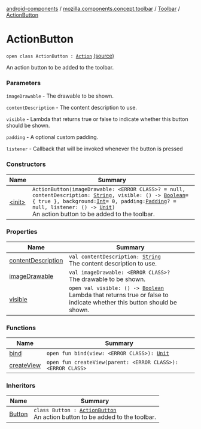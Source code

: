 [android-components](../../../index.md) / [mozilla.components.concept.toolbar](../../index.md) / [Toolbar](../index.md) / [ActionButton](./index.md)

# ActionButton

`open class ActionButton : `[`Action`](../-action/index.md) [(source)](https://github.com/mozilla-mobile/android-components/blob/master/components/concept/toolbar/src/main/java/mozilla/components/concept/toolbar/Toolbar.kt#L209)

An action button to be added to the toolbar.

### Parameters

`imageDrawable` - The drawable to be shown.

`contentDescription` - The content description to use.

`visible` - Lambda that returns true or false to indicate whether this button should be shown.

`padding` - A optional custom padding.

`listener` - Callback that will be invoked whenever the button is pressed

### Constructors

| Name | Summary |
|---|---|
| [&lt;init&gt;](-init-.md) | `ActionButton(imageDrawable: <ERROR CLASS>? = null, contentDescription: `[`String`](https://kotlinlang.org/api/latest/jvm/stdlib/kotlin/-string/index.html)`, visible: () -> `[`Boolean`](https://kotlinlang.org/api/latest/jvm/stdlib/kotlin/-boolean/index.html)` = { true }, background: `[`Int`](https://kotlinlang.org/api/latest/jvm/stdlib/kotlin/-int/index.html)` = 0, padding: `[`Padding`](../../../mozilla.components.support.base.android/-padding/index.md)`? = null, listener: () -> `[`Unit`](https://kotlinlang.org/api/latest/jvm/stdlib/kotlin/-unit/index.html)`)`<br>An action button to be added to the toolbar. |

### Properties

| Name | Summary |
|---|---|
| [contentDescription](content-description.md) | `val contentDescription: `[`String`](https://kotlinlang.org/api/latest/jvm/stdlib/kotlin/-string/index.html)<br>The content description to use. |
| [imageDrawable](image-drawable.md) | `val imageDrawable: <ERROR CLASS>?`<br>The drawable to be shown. |
| [visible](visible.md) | `open val visible: () -> `[`Boolean`](https://kotlinlang.org/api/latest/jvm/stdlib/kotlin/-boolean/index.html)<br>Lambda that returns true or false to indicate whether this button should be shown. |

### Functions

| Name | Summary |
|---|---|
| [bind](bind.md) | `open fun bind(view: <ERROR CLASS>): `[`Unit`](https://kotlinlang.org/api/latest/jvm/stdlib/kotlin/-unit/index.html) |
| [createView](create-view.md) | `open fun createView(parent: <ERROR CLASS>): <ERROR CLASS>` |

### Inheritors

| Name | Summary |
|---|---|
| [Button](../../../mozilla.components.browser.toolbar/-browser-toolbar/-button/index.md) | `class Button : `[`ActionButton`](./index.md)<br>An action button to be added to the toolbar. |
